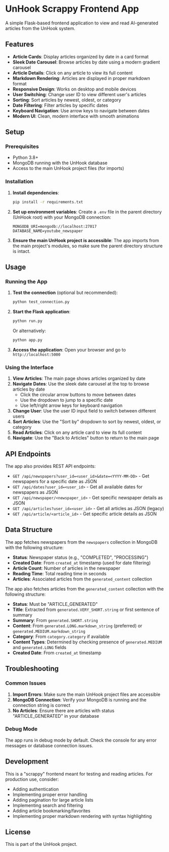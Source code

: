 # UnHook Scrappy Frontend App

A simple Flask-based frontend application to view and read AI-generated articles from the UnHook system.

## Features

- **Article Cards**: Display articles organized by date in a card format
- **Sleek Date Carousel**: Browse articles by date using a modern gradient carousel
- **Article Details**: Click on any article to view its full content
- **Markdown Rendering**: Articles are displayed in proper markdown format
- **Responsive Design**: Works on desktop and mobile devices
- **User Switching**: Change user ID to view different user's articles
- **Sorting**: Sort articles by newest, oldest, or category
- **Date Filtering**: Filter articles by specific dates
- **Keyboard Navigation**: Use arrow keys to navigate between dates
- **Modern UI**: Clean, modern interface with smooth animations

## Setup

### Prerequisites

- Python 3.8+
- MongoDB running with the UnHook database
- Access to the main UnHook project files (for imports)

### Installation

1. **Install dependencies**:
   ```bash
   pip install -r requirements.txt
   ```

2. **Set up environment variables**:
   Create a `.env` file in the parent directory (UnHook root) with your MongoDB connection:
   ```env
   MONGODB_URI=mongodb://localhost:27017
   DATABASE_NAME=youtube_newspaper
   ```

3. **Ensure the main UnHook project is accessible**:
   The app imports from the main project's modules, so make sure the parent directory structure is intact.

## Usage

### Running the App

1. **Test the connection** (optional but recommended):
   ```bash
   python test_connection.py
   ```

2. **Start the Flask application**:
   ```bash
   python run.py
   ```
   Or alternatively:
   ```bash
   python app.py
   ```

3. **Access the application**:
   Open your browser and go to `http://localhost:5000`

### Using the Interface

1. **View Articles**: The main page shows articles organized by date
2. **Navigate Dates**: Use the sleek date carousel at the top to browse articles by date
   - Click the circular arrow buttons to move between dates
   - Use the dropdown to jump to a specific date
   - Use left/right arrow keys for keyboard navigation
3. **Change User**: Use the user ID input field to switch between different users
4. **Sort Articles**: Use the "Sort by" dropdown to sort by newest, oldest, or category
5. **Read Articles**: Click on any article card to view its full content
6. **Navigate**: Use the "Back to Articles" button to return to the main page

## API Endpoints

The app also provides REST API endpoints:

- `GET /api/newspapers?user_id=<user_id>&date=<YYYY-MM-DD>` - Get newspapers for a specific date as JSON
- `GET /api/dates?user_id=<user_id>` - Get all available dates for newspapers as JSON
- `GET /api/newspaper/<newspaper_id>` - Get specific newspaper details as JSON
- `GET /api/articles?user_id=<user_id>` - Get all articles as JSON (legacy)
- `GET /api/article/<article_id>` - Get specific article details as JSON

## Data Structure

The app fetches newspapers from the `newspapers` collection in MongoDB with the following structure:

- **Status**: Newspaper status (e.g., "COMPLETED", "PROCESSING")
- **Created Date**: From `created_at` timestamp (used for date filtering)
- **Article Count**: Number of articles in the newspaper
- **Reading Time**: Total reading time in seconds
- **Articles**: Associated articles from the `generated_content` collection

The app also fetches articles from the `generated_content` collection with the following structure:

- **Status**: Must be "ARTICLE_GENERATED"
- **Title**: Extracted from `generated.VERY_SHORT.string` or first sentence of summary
- **Summary**: From `generated.SHORT.string`
- **Content**: From `generated.LONG.markdown_string` (preferred) or `generated.MEDIUM.markdown_string`
- **Category**: From `category.category` if available
- **Content Types**: Determined by checking presence of `generated.MEDIUM` and `generated.LONG` fields
- **Created Date**: From `created_at` timestamp

## Troubleshooting

### Common Issues

1. **Import Errors**: Make sure the main UnHook project files are accessible
2. **MongoDB Connection**: Verify your MongoDB is running and the connection string is correct
3. **No Articles**: Ensure there are articles with status "ARTICLE_GENERATED" in your database

### Debug Mode

The app runs in debug mode by default. Check the console for any error messages or database connection issues.

## Development

This is a "scrappy" frontend meant for testing and reading articles. For production use, consider:

- Adding authentication
- Implementing proper error handling
- Adding pagination for large article lists
- Implementing search and filtering
- Adding article bookmarking/favorites
- Implementing proper markdown rendering with syntax highlighting

## License

This is part of the UnHook project. 